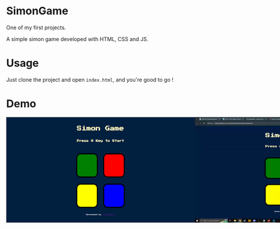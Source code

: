 # SimonGame

One of my first projects.

A simple simon game developed with HTML, CSS and JS.

# Usage

Just clone the project and open `index.html`, and you're good to go !

# Demo

<div style="display: flex;">
    <img src="./demos/image_1.png">
    <img src="./demos/demoGif.gif">
</div>
